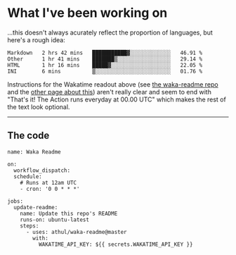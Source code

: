 # What I've been working on

…this doesn't always acurately reflect the proportion of languages, but here's a rough idea:

<!--START_SECTION:waka-->
```text
Markdown   2 hrs 42 mins   ███████████▓░░░░░░░░░░░░░   46.91 % 
Other      1 hr 41 mins    ███████▒░░░░░░░░░░░░░░░░░   29.14 % 
HTML       1 hr 16 mins    █████▓░░░░░░░░░░░░░░░░░░░   22.05 % 
INI        6 mins          ▒░░░░░░░░░░░░░░░░░░░░░░░░   01.76 % 
```
<!--END_SECTION:waka-->

Instructions for the Wakatime readout above (see [the waka-readme repo](https://github.com/athul/waka-readme) and the [other page about this](https://github.com/marketplace/actions/waka-readme)) aren't really clear and seem to end with "That's it! The Action runs everyday at 00.00 UTC" which makes the rest of the text look optional.

---

## The code

```
name: Waka Readme

on:
  workflow_dispatch:
  schedule:
    # Runs at 12am UTC
    - cron: '0 0 * * *'

jobs:
  update-readme:
    name: Update this repo's README
    runs-on: ubuntu-latest
    steps:
      - uses: athul/waka-readme@master
        with:
          WAKATIME_API_KEY: ${{ secrets.WAKATIME_API_KEY }}
```
